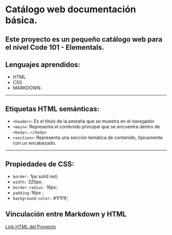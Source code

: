 # Catálogo web documentación básica.

Este proyecto es un pequeño catálogo web para el nivel Code 101 - Elementals.
---
## Lenguajes aprendidos:

- HTML
- CSS
- MARKDOWN.
---
## Etiquetas HTML semánticas:

- `<header>`: Es el título de la pestaña que se muestra en el navegador
- `<main>`: Representa el contenido principal que se encuentra dentro de  `<body>`...`</body>`
- `<section>`: Representa una sección temática de contenido, típicamente con un encabezado.

---

## Propiedades de CSS:
- `border:` 1px solid red;
- `width:` 325px;
- `border-radius:` 16px;
- `padding:`16px ;
- `background-color:` #1f1f1f;

## Vinculación entre Markdown y HTML
[Link HTML del Proyecto](https://github.com/estradaf02/catalogo-web/blob/main/demo/index.html)
